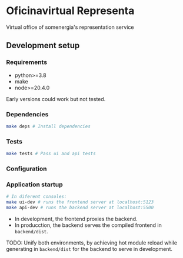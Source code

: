 # Oficinavirtual Representa

Virtual office of somenergia's representation service

## Development setup

### Requirements

- python>=3.8
- make
- node>=20.4.0

Early versions could work but not tested.

### Dependencies

```bash
make deps # Install dependencies
```

### Tests

```bash
make tests # Pass ui and api tests
```

### Configuration

### Application startup

```bash
# In diferent consoles:
make ui-dev # runs the frontend server at localhost:5123
make api-dev # runs the backend server at localhost:5500
```

- In development, the frontend proxies the backend.
- In producction, the backend serves the compiled frontend in `backend/dist`.

TODO: Unify both environments, by achieving hot module reload
while generating in `backend/dist` for the backend to serve in development.
